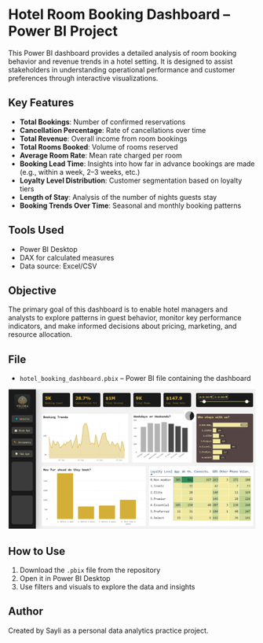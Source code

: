 # Hotel Room Booking Dashboard – Power BI Project

This Power BI dashboard provides a detailed analysis of room booking behavior and revenue trends in a hotel setting. It is designed to assist stakeholders in understanding operational performance and customer preferences through interactive visualizations.

## Key Features

- **Total Bookings**: Number of confirmed reservations
- **Cancellation Percentage**: Rate of cancellations over time
- **Total Revenue**: Overall income from room bookings
- **Total Rooms Booked**: Volume of rooms reserved
- **Average Room Rate**: Mean rate charged per room
- **Booking Lead Time**: Insights into how far in advance bookings are made (e.g., within a week, 2–3 weeks, etc.)
- **Loyalty Level Distribution**: Customer segmentation based on loyalty tiers
- **Length of Stay**: Analysis of the number of nights guests stay
- **Booking Trends Over Time**: Seasonal and monthly booking patterns

## Tools Used

- Power BI Desktop
- DAX for calculated measures
- Data source: Excel/CSV

## Objective

The primary goal of this dashboard is to enable hotel managers and analysts to explore patterns in guest behavior, monitor key performance indicators, and make informed decisions about pricing, marketing, and resource allocation.

## File

- `hotel_booking_dashboard.pbix` – Power BI file containing the dashboard

![Dashboard Screenshot](./hotel_booking_preview.png)

## How to Use

1. Download the `.pbix` file from the repository
2. Open it in Power BI Desktop
3. Use filters and visuals to explore the data and insights

## Author

Created by Sayli as a personal data analytics practice project.
